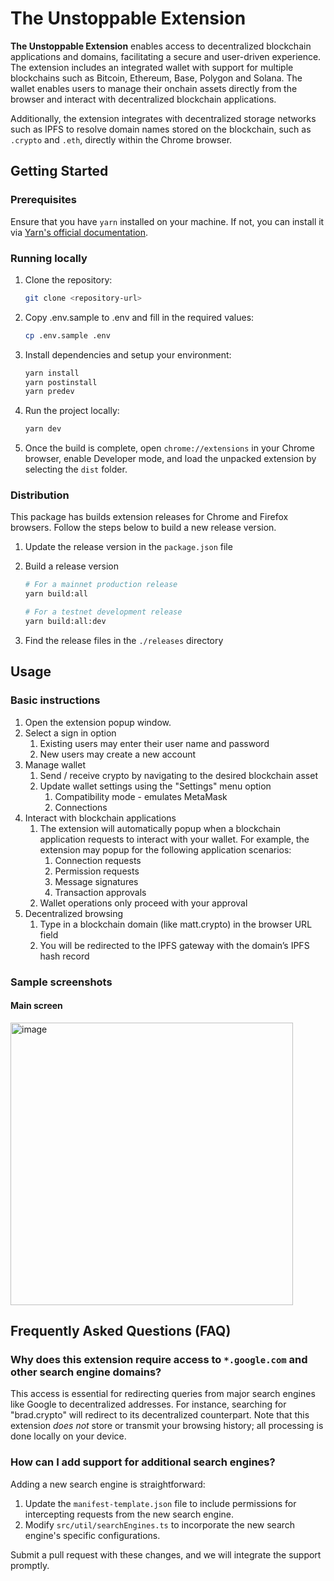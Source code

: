 # The Unstoppable Extension

**The Unstoppable Extension** enables access to decentralized blockchain applications and domains, facilitating a secure and user-driven experience. The extension includes an integrated wallet with support for multiple blockchains such as Bitcoin, Ethereum, Base, Polygon and Solana. The wallet enables users to manage their onchain assets directly from the browser and interact with decentralized blockchain applications. 

Additionally, the extension integrates with decentralized storage networks such as IPFS to resolve domain names stored on the blockchain, such as `.crypto` and `.eth`, directly within the Chrome browser.

## Getting Started

### Prerequisites

Ensure that you have `yarn` installed on your machine. If not, you can install it via [Yarn's official documentation](https://classic.yarnpkg.com/en/docs/install).

### Running locally

1. Clone the repository:
   ```bash
   git clone <repository-url>

3. Copy .env.sample to .env and fill in the required values:
   ```bash
   cp .env.sample .env
   ```

4. Install dependencies and setup your environment:
   ```bash
   yarn install
   yarn postinstall
   yarn predev
   ```

5. Run the project locally:
   ```bash
   yarn dev
   ```

6. Once the build is complete, open `chrome://extensions` in your Chrome browser, enable Developer mode, and load the unpacked extension by selecting the `dist` folder.

### Distribution

This package has builds extension releases for Chrome and Firefox browsers. Follow the steps below
to build a new release version.

1. Update the release version in the `package.json` file

2. Build a release version
   ```bash
   # For a mainnet production release
   yarn build:all

   # For a testnet development release
   yarn build:all:dev
   ```

3. Find the release files in the `./releases` directory

## Usage

### Basic instructions

1. Open the extension popup window.
1. Select a sign in option
   1. Existing users may enter their user name and password
   1. New users may create a new account
1. Manage wallet
   1. Send / receive crypto by navigating to the desired blockchain asset
   1. Update wallet settings using the "Settings" menu option
      1. Compatibility mode - emulates MetaMask
      1. Connections
1. Interact with blockchain applications
   1. The extension will automatically popup when a blockchain application requests to interact with your wallet. For example, the extension may popup for the following application scenarios:
      1. Connection requests
      1. Permission requests
      1. Message signatures
      1. Transaction approvals
   1. Wallet operations only proceed with your approval
1. Decentralized browsing
   1. Type in a blockchain domain (like matt.crypto) in the browser URL field
   1. You will be redirected to the IPFS gateway with the domain’s IPFS hash record

### Sample screenshots

#### Main screen
<img width="452" alt="image" src="https://github.com/user-attachments/assets/e0c0259f-a9ad-4039-9f61-5ff7721645ef">

## Frequently Asked Questions (FAQ)

### Why does this extension require access to `*.google.com` and other search engine domains?

This access is essential for redirecting queries from major search engines like Google to decentralized addresses. For instance, searching for "brad.crypto" will redirect to its decentralized counterpart. Note that this extension _does not_ store or transmit your browsing history; all processing is done locally on your device.

### How can I add support for additional search engines?

Adding a new search engine is straightforward:

1. Update the `manifest-template.json` file to include permissions for intercepting requests from the new search engine.
2. Modify `src/util/searchEngines.ts` to incorporate the new search engine's specific configurations.

Submit a pull request with these changes, and we will integrate the support promptly.
